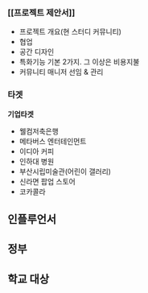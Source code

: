 ### [[프로젝트 제안서]]
- 프로젝트 개요(현 스터디 커뮤니티)
- 협업
- 공간 디자인
- 특화기능 기본 2가지. 그 이상은 비용지불
- 커뮤니티 매니저 선임 & 관리

### 타겟
**기업타겟**
- 웰컴저축은행
- 메타버스 엔터테인먼트
- 이디아 커피
- 인하대 병원
- 부산시립미술관(어린이 갤러리)
- 신라면 팝업 스토어
- 코카콜라 

**인플루언서**
- 

**정부**
- 

**학교 대상**
- 